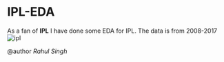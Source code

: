 # IPL-EDA
As a fan of **IPL** I have done some EDA for IPL.
The data is from 2008-2017
![ipl](https://user-images.githubusercontent.com/57325166/95168599-2bd5f900-07cf-11eb-851f-5ad622048a35.jpg)

@author *Rahul Singh*
